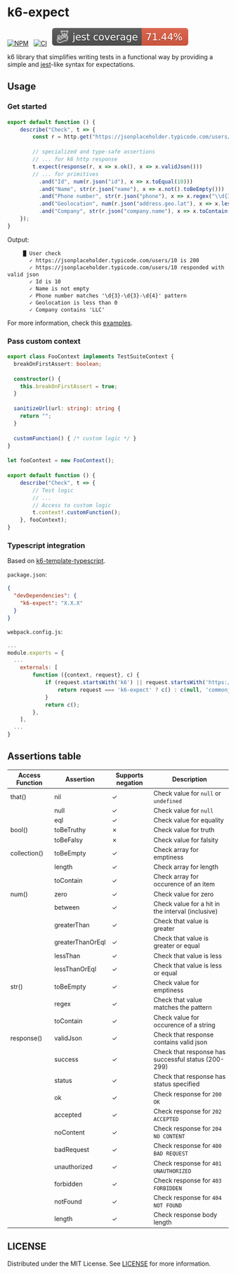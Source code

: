 # k6-expect
[![NPM](https://img.shields.io/npm/v/k6-expect.svg)](https://www.npmjs.org/package/k6-expect)
&nbsp;
[![CI](https://github.com/simbadltd/k6-expect/actions/workflows/main.yml/badge.svg?branch=main)](https://github.com/simbadltd/k6-expect/actions/workflows/main.yml)
&nbsp;
<img src="./badges/coverage-jest coverage.svg">

k6 library that simplifies writing tests in a functional way by providing a simple and [jest](https://jestjs.io/)-like syntax for expectations.

## Usage

### Get started
``` typescript
export default function () {
    describe("Check", t => {
        const r = http.get("https://jsonplaceholder.typicode.com/users/10");
        
        // specialized and type-safe assertions 
        // ... for k6 http response 
        t.expect(response(r, x => x.ok(), x => x.validJson()))
        // ... for primitives
          .and("Id", num(r.json("id"), x => x.toEqual(10)))
          .and("Name", str(r.json("name"), x => x.not().toBeEmpty()))
          .and("Phone number", str(r.json("phone"), x => x.regex("\\d{3}-\\d{3}-\\d{4}")))
          .and("Geolocation", num(r.json("address.geo.lat"), x => x.lessThan(0)))
          .and("Company", str(r.json("company.name"), x => x.toContain("LLC")));
    });
}
```

Output:
```console
     █ User check
       ✓ https://jsonplaceholder.typicode.com/users/10 is 200
       ✓ https://jsonplaceholder.typicode.com/users/10 responded with valid json
       ✓ Id is 10
       ✓ Name is not empty
       ✓ Phone number matches '\d{3}-\d{3}-\d{4}' pattern
       ✓ Geolocation is less than 0
       ✓ Company contains 'LLC'
```

For more information, check this [examples](examples).

### Pass custom context
``` typescript
export class FooContext implements TestSuiteContext {
  breakOnFirstAssert: boolean;
  
  constructor() {
    this.breakOnFirstAssert = true;
  }

  sanitizeUrl(url: string): string {
    return "";
  }

  customFunction() { /* custom logic */ }
}

let fooContext = new FooContext();

export default function () {
    describe("Check", t => {
        // Test logic
        // ...
        // Access to custom logic
        t.context!.customFunction();
    }, fooContext);
}
```

### Typescript integration
Based on [k6-template-typescript](https://github.com/grafana/k6-template-typescript).

`package.json`:
```json
{
  "devDependencies": {
    "k6-expect": "X.X.X"
  }
}

```

`webpack.config.js`:
```javascript
...
module.exports = {
  ...
    externals: [
        function ({context, request}, c) {
            if (request.startsWith('k6') || request.startsWith('https://')) {
                return request === 'k6-expect' ? c() : c(null, 'commonjs ' + request);
            }
            return c();
        },
    ],
  ...
}
```

## Assertions table
| Access Function | Assertion        | Supports negation | Description                                         |
|-----------------|------------------|-------------------|-----------------------------------------------------|
| that()          | nil              | ✓                 | Check value for `null` or `undefined`               |
|                 | null             | ✓                 | Check value for `null`                              |
|                 | eql              | ✓                 | Check value for equality                            |~~~~~~~~
| bool()          | toBeTruthy       | ✗                 | Check value for truth                               |
|                 | toBeFalsy        | ✗                 | Check value for falsity                             |
| collection()    | toBeEmpty        | ✓                 | Check array for emptiness                           |
|                 | length           | ✓                 | Check array for length                              |
|                 | toContain        | ✓                 | Check array for occurence of an item                |
| num()           | zero             | ✓                 | Check value for zero                                |
|                 | between          | ✓                 | Check value for a hit in the interval (inclusive)   |
|                 | greaterThan      | ✓                 | Check that value is greater                         |
|                 | greaterThanOrEql | ✓                 | Check that value is greater or equal                |
|                 | lessThan         | ✓                 | Check that value is less                            |
|                 | lessThanOrEql    | ✓                 | Check that value is less or equal                   |
| str()           | toBeEmpty        | ✓                 | Check value for emptiness                           |
|                 | regex            | ✓                 | Check that value matches the pattern                |
|                 | toContain        | ✓                 | Check value for occurence of a string               |
| response()      | validJson        | ✓                 | Check that response contains valid json             |
|                 | success          | ✓                 | Check that response has successful status (200-299) |
|                 | status           | ✓                 | Check that response has status specified            |
|                 | ok               | ✓                 | Check response for `200 OK`                         |
|                 | accepted         | ✓                 | Check response for `202 ACCEPTED`                   |
|                 | noContent        | ✓                 | Check response for `204 NO CONTENT`                 |
|                 | badRequest       | ✓                 | Check response for `400 BAD REQUEST`                |
|                 | unauthorized     | ✓                 | Check response for `401 UNAUTHORIZED`               |
|                 | forbidden        | ✓                 | Check response for `403 FORBIDDEN`                  |
|                 | notFound         | ✓                 | Check response for `404 NOT FOUND`                  |
|                 | length           | ✓                 | Check response body length                          |

## LICENSE
Distributed under the MIT License. See [LICENSE](LICENSE) for more information.
